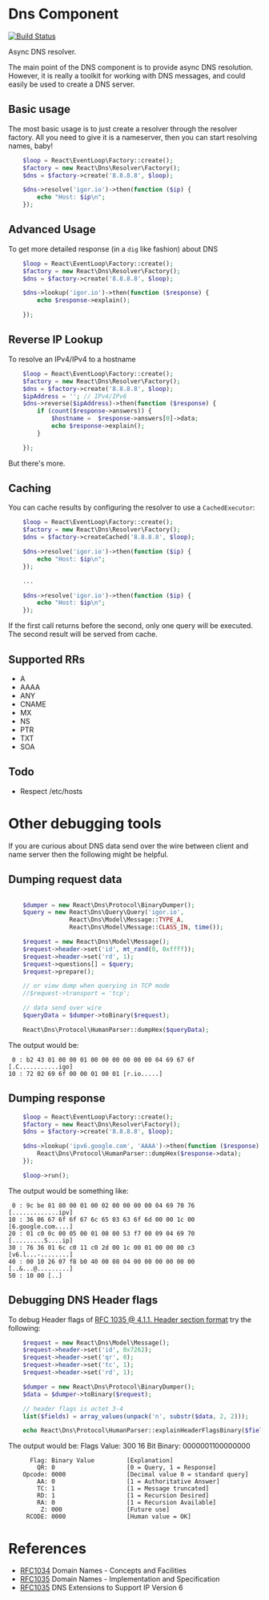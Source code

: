 # Dns Component

[![Build Status](https://secure.travis-ci.org/reactphp/dns.png?branch=master)](http://travis-ci.org/reactphp/dns)

Async DNS resolver.

The main point of the DNS component is to provide async DNS resolution.
However, it is really a toolkit for working with DNS messages, and could
easily be used to create a DNS server.

## Basic usage

The most basic usage is to just create a resolver through the resolver
factory. All you need to give it is a nameserver, then you can start resolving
names, baby!

```php
    $loop = React\EventLoop\Factory::create();
    $factory = new React\Dns\Resolver\Factory();
    $dns = $factory->create('8.8.8.8', $loop);

    $dns->resolve('igor.io')->then(function ($ip) {
        echo "Host: $ip\n";
    });
```

## Advanced Usage

To get more detailed response (in a `dig` like fashion) about DNS

```php
    $loop = React\EventLoop\Factory::create();
    $factory = new React\Dns\Resolver\Factory();
    $dns = $factory->create('8.8.8.8', $loop);

    $dns->lookup('igor.io')->then(function ($response) {
        echo $response->explain();

    });
```

## Reverse IP Lookup

To resolve an IPv4/IPv4 to a hostname

```php
    $loop = React\EventLoop\Factory::create();
    $factory = new React\Dns\Resolver\Factory();
    $dns = $factory->create('8.8.8.8', $loop);
    $ipAddress = ''; // IPv4/IPv6
    $dns->reverse($ipAddress)->then(function ($response) {
        if (count($response->answers)) {
            $hostname =  $response->answers[0]->data;
            echo $response->explain();
        }

    });
```

But there's more.

## Caching

You can cache results by configuring the resolver to use a `CachedExecutor`:

```php
    $loop = React\EventLoop\Factory::create();
    $factory = new React\Dns\Resolver\Factory();
    $dns = $factory->createCached('8.8.8.8', $loop);

    $dns->resolve('igor.io')->then(function ($ip) {
        echo "Host: $ip\n";
    });

    ...

    $dns->resolve('igor.io')->then(function ($ip) {
        echo "Host: $ip\n";
    });
```

If the first call returns before the second, only one query will be executed.
The second result will be served from cache.

## Supported RRs

* A
* AAAA
* ANY
* CNAME
* MX
* NS
* PTR
* TXT
* SOA

## Todo


* Respect /etc/hosts

# Other debugging tools

If you are curious about DNS data send over the wire between client and name server then the following might be helpful.

## Dumping request data

```php

    $dumper = new React\Dns\Protocol\BinaryDumper();
    $query = new React\Dns\Query\Query('igor.io',
                 React\Dns\Model\Message::TYPE_A,
                 React\Dns\Model\Message::CLASS_IN, time());

    $request = new React\Dns\Model\Message();
    $request->header->set('id', mt_rand(0, 0xffff));
    $request->header->set('rd', 1);
    $request->questions[] = $query;
    $request->prepare();

    // or view dump when querying in TCP mode
    //$request->transport = 'tcp';

    // data send over wire
    $queryData = $dumper->toBinary($request);

    React\Dns\Protocol\HumanParser::dumpHex($queryData);
```

The output would be:

     0 : b2 43 01 00 00 01 00 00 00 00 00 00 04 69 67 6f [.C...........igo]
    10 : 72 02 69 6f 00 00 01 00 01 [r.io.....]

## Dumping response

```php
    $loop = React\EventLoop\Factory::create();
    $factory = new React\Dns\Resolver\Factory();
    $dns = $factory->create('8.8.8.8', $loop);

    $dns->lookup('ipv6.google.com', 'AAAA')->then(function ($response) {
        React\Dns\Protocol\HumanParser::dumpHex($response->data);
    });

    $loop->run();
```

The output would be something like:

     0 : 9c be 81 80 00 01 00 02 00 00 00 00 04 69 70 76 [.............ipv]
    10 : 36 06 67 6f 6f 67 6c 65 03 63 6f 6d 00 00 1c 00 [6.google.com....]
    20 : 01 c0 0c 00 05 00 01 00 00 53 f7 00 09 04 69 70 [.........S....ip]
    30 : 76 36 01 6c c0 11 c0 2d 00 1c 00 01 00 00 00 c3 [v6.l...-........]
    40 : 00 10 26 07 f8 b0 40 00 08 04 00 00 00 00 00 00 [..&...@.........]
    50 : 10 00 [..]

## Debugging DNS Header flags

To debug Header flags of [RFC 1035 @ 4.1.1. Header section format](http://tools.ietf.org/html/rfc1035) try the following:

```php
    $request = new React\Dns\Model\Message();
    $request->header->set('id', 0x7262);
    $request->header->set('qr', 0);
    $request->header->set('tc', 1);
    $request->header->set('rd', 1);

    $dumper = new React\Dns\Protocol\BinaryDumper();
    $data = $dumper->toBinary($request);

    // header flags is octet 3-4
    list($fields) = array_values(unpack('n', substr($data, 2, 2)));

    echo React\Dns\Protocol\HumanParser::explainHeaderFlagsBinary($fields);
```

The output would be:
    Flags Value: 300
    16 Bit Binary: 0000001100000000

          Flag: Binary Value         [Explanation]
            QR: 0                    [0 = Query, 1 = Response]
        Opcode: 0000                 [Decimal value 0 = standard query]
            AA: 0                    [1 = Authoritative Answer]
            TC: 1                    [1 = Message truncated]
            RD: 1                    [1 = Recursion Desired]
            RA: 0                    [1 = Recursion Available]
             Z: 000                  [Future use]
         RCODE: 0000                 [Human value = OK]


# References

* [RFC1034](http://tools.ietf.org/html/rfc1034) Domain Names - Concepts and Facilities
* [RFC1035](http://tools.ietf.org/html/rfc1035) Domain Names - Implementation and Specification
* [RFC1035](http://tools.ietf.org/html/rfc3596) DNS Extensions to Support IP Version 6
